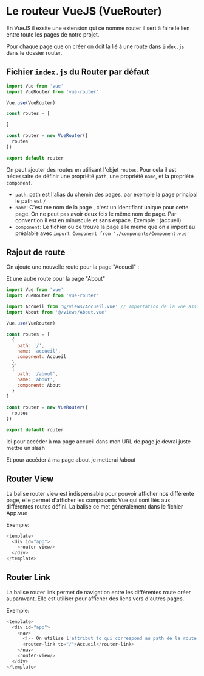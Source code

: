 # Le routeur VueJS (VueRouter)

En VueJS il exsite une extension qui ce nomme router il sert à faire le lien entre toute les pages de notre projet.

Pour chaque page que on créer on doit la lié à une route dans `index.js` dans le dossier router.

## Fichier `index.js` du Router par défaut 
```js
import Vue from 'vue'
import VueRouter from 'vue-router'

Vue.use(VueRouter)

const routes = [

]

const router = new VueRouter({
  routes
})

export default router
```

On peut ajouter des routes en utilisant l'objet `routes`. Pour cela il est nécessaire de définir une propriété `path`, 
une propriété `name`, et la propriété `component`.

- `path`: path est l'alias du chemin des pages, par exemple la page principal le path est `/`
- `name`: C'est me nom de la page , c'est un identifiant unique pour cette page. On ne peut pas avoir deux fois le même nom de page. Par convention il est en minuscule et sans espace. Exemple : (accueil)
- `component`: Le fichier ou ce trouve la page elle meme que on a import au préalable avec `import Component from './components/Component.vue'`

## Rajout de route

On ajoute une nouvelle route pour la page "Accueil" :

Et une autre route pour la page "About"
```js
import Vue from 'vue'
import VueRouter from 'vue-router'

import Accueil from '@/views/Accueil.vue' // Importation de la vue associée à cette page
import About from '@/views/About.vue'

Vue.use(VueRouter)

const routes = [
  {
    path: '/',
    name: 'accueil',
    component: Accueil
  },
  {
    path: '/about',
    name: 'about',
    component: About
  }
]

const router = new VueRouter({
  routes
})

export default router
```
Ici pour accéder à ma page accueil dans mon URL de page je devrai juste mettre un slash 

Et pour accéder à ma page about je metterai /about

## Router View 

La balise router view est indispensable pour pouvoir afficher nos différente page, elle permet d'afficher les composants Vue qui sont liés aux différentes routes défini. 
La balise ce met généralement dans le fichier App.vue

Exemple: 
```js
<template>
  <div id="app">
    <router-view/>
  </div>
</template>
```

## Router Link
La balise router link permet de navigation entre les différentes route créer auparavant. Elle est utiliser pour afficher des liens vers d'autres pages. 

Exemple: 
```js
<template>
  <div id="app">
    <nav> 
      <!-- On utilise l'attribut to qui correspond au path de la route -->
      <router-link to="/">Accueil</router-link>
    </nav>
    <router-view/>
  </div>
</template>
```
